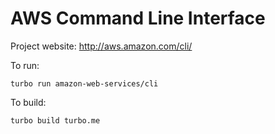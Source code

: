 # AWS Command Line Interface

Project website: http://aws.amazon.com/cli/

To run:
	
	turbo run amazon-web-services/cli

To build: 

	turbo build turbo.me